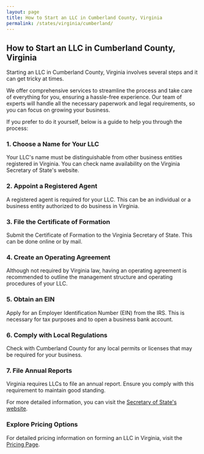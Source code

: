 ```yaml
---
layout: page
title: How to Start an LLC in Cumberland County, Virginia
permalink: /states/virginia/cumberland/
---
```


<h2>How to Start an LLC in Cumberland County, Virginia</h2>

<p>Starting an LLC in Cumberland County, Virginia involves several steps and it can get tricky at times.</p>

<p>We offer comprehensive services to streamline the process and take care of everything for you, ensuring a hassle-free experience. Our team of experts will handle all the necessary paperwork and legal requirements, so you can focus on growing your business.</p>

<p>If you prefer to do it yourself, below is a guide to help you through the process:</p>

<h3>1. Choose a Name for Your LLC</h3>
<p>Your LLC's name must be distinguishable from other business entities registered in Virginia. You can check name availability on the Virginia Secretary of State's website.</p>

<h3>2. Appoint a Registered Agent</h3>
<p>A registered agent is required for your LLC. This can be an individual or a business entity authorized to do business in Virginia.</p>

<h3>3. File the Certificate of Formation</h3>
<p>Submit the Certificate of Formation to the Virginia Secretary of State. This can be done online or by mail.</p>

<h3>4. Create an Operating Agreement</h3>
<p>Although not required by Virginia law, having an operating agreement is recommended to outline the management structure and operating procedures of your LLC.</p>

<h3>5. Obtain an EIN</h3>
<p>Apply for an Employer Identification Number (EIN) from the IRS. This is necessary for tax purposes and to open a business bank account.</p>

<h3>6. Comply with Local Regulations</h3>
<p>Check with Cumberland County for any local permits or licenses that may be required for your business.</p>

<h3>7. File Annual Reports</h3>
<p>Virginia requires LLCs to file an annual report. Ensure you comply with this requirement to maintain good standing.</p>

<p>For more detailed information, you can visit the <a href="https://www.sos.virginia.gov/">Secretary of State's website</a>.</p>

<h3>Explore Pricing Options</h3>
<p>For detailed pricing information on forming an LLC in Virginia, visit the <a href="{ '/new-pricing/' | relative_url }">Pricing Page</a>.</p>
